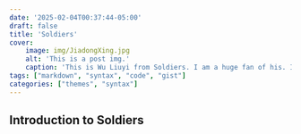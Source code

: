 ```yaml
---
date: '2025-02-04T00:37:44-05:00'
draft: false
title: 'Soldiers'
cover:
    image: img/JiadongXing.jpg
    alt: 'This is a post img.'
    caption: 'This is Wu Liuyi from Soldiers. I am a huge fan of his. Interestingly, I have a pet dog named Liuyi.'
tags: ["markdown", "syntax", "code", "gist"]
categories: ["themes", "syntax"]
---
```



## Introduction to Soldiers


